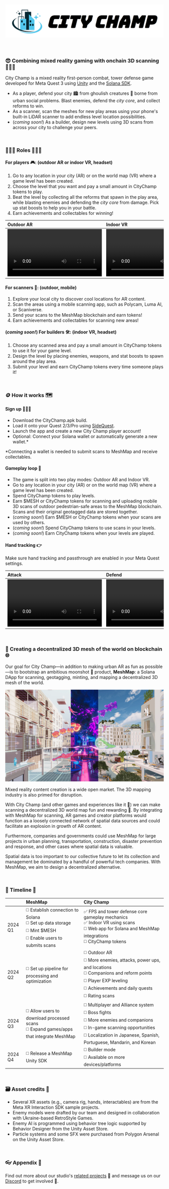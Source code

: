 ![A logo that has City Champ written in italics with a glistening city shape next to it.](Assets/_CityChamp/Art/Logos/CityChamp_horizontal_white.png)
---

</br>

### 😎 Combining mixed reality gaming with onchain 3D scanning 🤳🏻🌐

City Champ is a mixed reality first-person combat, tower defense game developed for Meta Quest 3 using [Unity](https://unity.com/) and the [Solana SDK](https://github.com/magicblock-labs/Solana.Unity-SDK).

- As a player, defend your city 🏙️ from ghoulish creatures 👾 borne from urban social problems. Blast enemies, defend the *city core*, and collect reforms to win.
- As a scanner, scan the meshes for new play areas using your phone's built-in LiDAR scanner to add endless level location possibilities.
- (*coming soon!*) As a builder, design new levels using 3D scans from across your city to challenge your peers.

</br>

### 👨🏻‍💻 Roles 🦸🏻‍♀️

#### For players 🎮: (outdoor AR or indoor VR, headset)

1. Go to any location in your city (AR) or on the world map (VR) where a game level has been created.
2. Choose the level that you want and pay a small amount in CityChamp tokens to play.
3. Beat the level by collecting all the reforms that spawn in the play area, while blasting enemies and defending the *city core* from damage. Pick up stat boosts to help you in your battle.
4. Earn achievements and collectables for winning!

| Outdoor AR | Indoor VR |
| :--- | :--- |
| <video src = "https://github.com/SpectraStudios/CityChamp/assets/44980191/47ca8c7f-8658-489c-a06d-d700372774fe"> | <video src = "https://github.com/SpectraStudios/CityChamp/assets/44980191/5adcc325-9242-4ca5-971a-b7cc24aa3661"> |

#### For scanners 📱: (outdoor, mobile)

1. Explore your local city to discover cool locations for AR content.
2. Scan the areas using a mobile scanning app, such as Polycam, Luma AI, or Scaniverse.
3. Send your scans to the MeshMap blockchain and earn tokens!
4. Earn achievements and collectables for scanning new areas!

#### (*coming soon!*) For builders 🛠️: (indoor VR, headset)

1. Choose any scanned area and pay a small amount in CityChamp tokens to use it for your game level.
2. Design the level by placing enemies, weapons, and stat boosts to spawn around the play area.
3. Submit your level and earn CityChamp tokens every time someone plays it!

</br>

### 🪙 How it works 🗺️

#### Sign up 🙋🏽‍♀️

- Download the CityChamp.apk build.
- Load it onto your Quest 2/3/Pro using [SideQuest](https://sidequestvr.com/setup-howto).
- Launch the app and create a new City Champ player account!
- Optional: Connect your Solana wallet or automatically generate a new wallet.*

*Connecting a wallet is needed to submit scans to MeshMap and receive collectables.

#### Gameplay loop 🔁

- The game is split into two play modes: Outdoor AR and Indoor VR.
- Go to any location in your city (AR) or on the world map (VR) where a game level has been created.
- Spend CityChamp tokens to play levels.
- Earn $MESH or CityChamp tokens for scanning and uploading mobile 3D scans of outdoor pedestrian-safe areas to the MeshMap blockchain. Scans and their original geotagged data are stored together.
- (*coming soon!*) Earn $MESH or CityChamp tokens when your scans are used by others.
- (*coming soon!*) Spend CityChamp tokens to use scans in your levels.
- (*coming soon!*) Earn CityChamp tokens when your levels are played.

#### Hand tracking 👉

Make sure hand tracking and passthrough are enabled in your Meta Quest settings.

| Attack | Defend | Teleport (only in VR) | Turn (only in VR) |
| :------ | :-------- | :-------- | :------ |
| <video src = "https://github.com/SpectraStudios/CityChamp/assets/44980191/d53f56ba-16e8-4470-a9da-2393dfa02d4b"> | <video src = "https://github.com/SpectraStudios/CityChamp/assets/44980191/2797e995-d706-4b71-9be5-0a7663d1f30c"> | <video src = "https://github.com/SpectraStudios/CityChamp/assets/44980191/b4b2a6a6-3328-4975-a62b-8f97d7283259"> | <video src = "https://github.com/SpectraStudios/CityChamp/assets/44980191/6ae1b657-0ff5-4e77-8797-47dbef843821"> |

</br>

### 🔗 Creating a decentralized 3D mesh of the world on blockchain 🌐

Our goal for City Champ—in addition to making urban AR as fun as possible—is to bootstrap an ambitious moonshot 🚀 product, **MeshMap**: a Solana DApp for scanning, geotagging, minting, and mapping a decentralized 3D mesh of the world.

![A digital rendering showing a city street through three lens of physical reality, AR, and VR.](https://github.com/SpectraStudios/.github/blob/main/spectra_3views.webp)

Mixed reality content creation is a wide open market. The 3D mapping industry is also primed for disruption.

With City Champ (and other games and experiences like it 👀) we can make scanning a decentralized 3D world map fun and rewarding 🎉. By integrating with MeshMap for scanning, AR games and creator platforms would function as a loosely connected network of spatial data sources and could facilitate an explosion in growth of AR content.

Furthermore, companies and governments could use MeshMap for large projects in urban planning, transportation, construction, disaster prevention and response, and other cases where spatial data is valuable.

Spatial data is too important to our collective future to let its collection and management be dominated by a handful of powerful tech companies. With MeshMap, we aim to design a decentralized alternative.

</br>

### 📆 Timeline 🎢

| | MeshMap | City Champ |
| :--- | :--- | :--- |
| 2024 Q1 | ◻️ Establish connection to Solana </br> ◻️ Set up data storage </br> ◻️ Mint $MESH  </br> ◻️ Enable users to submits scans | ✅ FPS and tower defense core gameplay mechanics </br> ✅ Indoor VR using scans </br> ◻️ Web app for Solana and MeshMap integrations </br> ◻️ CityChamp tokens |
| 2024 Q2 | ◻️ Set up pipeline for processing and optimization | ◻️ Outdoor AR </br> ◻️ More enemies, attacks, power ups, and locations </br> ◻️ Companions and reform points </br> ◻️ Player EXP leveling </br> ◻️ Achievements and daily quests </br> ◻️ Rating scans |
| 2024 Q3 | ◻️ Allow users to download processed scans  </br> ◻️ Expand games/apps that integrate MeshMap | ◻️ Multiplayer and Alliance system </br> ◻️ Boss fights </br> ◻️ More enemies and companions </br> ◻️ In-game scanning opportunities </br> ◻️ Localization in Japanese, Spanish, Portuguese, Mandarin, and Korean |
| 2024 Q4 | ◻️ Release a MeshMap Unity SDK | ◻️ Builder mode </br> ◻️ Available on more devices/platforms |

</br>

### 🗃️ Asset credits 🎨

- Several XR assets (e.g., camera rig, hands, interactables) are from the Meta XR Interaction SDK sample projects.
- Enemy models were drafted by our team and designed in collaboration with Ukraine-based RetroStyle Games.
- Enemy AI is programmed using behavior tree logic supported by Behavior Designer from the Unity Asset Store.
- Particle systems and some SFX were purchased from Polygon Arsenal on the Unity Asset Store.

</br>

### 👓 Appendix 🔎

Find out more about our studio's [related projects](https://www.spectracities.com/projects/) 🧰 and message us on our [Discord](https://discord.gg/aTSRjCaWvn) to get involved 🤝.
